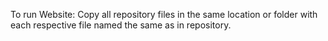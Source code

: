 To run Website:
Copy all repository files in the same location or folder with each respective file named the same as in repository.
